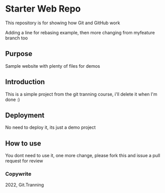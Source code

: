 # Starter Web Repo

This repository is for showing how Git and GitHub work

Adding a line for rebasing example, then more changing from myfeature branch too

## Purpose

Sample website with plenty of files for demos

## Introduction

This is a simple project from the git tranning course, i'll delete it when I'm done :)

## Deployment

No need to deploy it, its just a demo project

## How to use

You dont need to use it, one more change, please fork this and issue a pull request for review

### Copywrite

2022, Git.Tranning